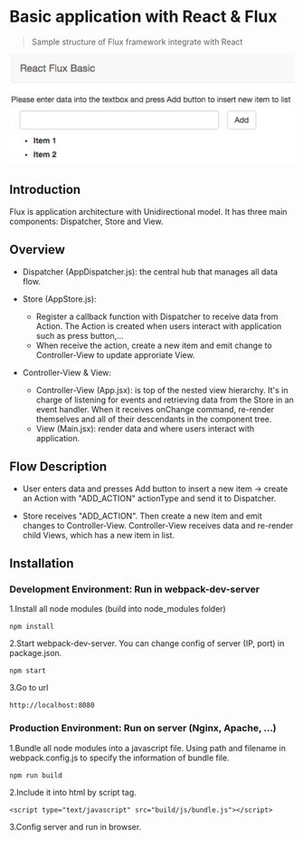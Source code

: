 # Basic application with React & Flux
> Sample structure of Flux framework integrate with React

![](demo.png)

## Introduction

Flux is application architecture with Unidirectional model. It has three main components: Dispatcher, Store and View.

## Overview

* Dispatcher (AppDispatcher.js): the central hub that manages all data flow.

* Store (AppStore.js):  
    * Register a callback function with Dispatcher to receive data from Action. The Action is created when users interact with application such as press button,...
    * When receive the action, create a new item and emit change to Controller-View to update approriate View.

* Controller-View & View:
    * Controller-View (App.jsx): is top of the nested view hierarchy. It's in charge of listening for events and retrieving data from the Store in an event handler. When it receives onChange command, re-render themselves and all of their descendants in the component tree.  
    * View (Main.jsx): render data and where users interact with application.

## Flow Description

* User enters data and presses Add button to insert a new item -> create an Action with "ADD_ACTION" actionType and send it to Dispatcher.

* Store receives "ADD_ACTION". Then create a new item and emit changes to Controller-View. Controller-View receives data and re-render child Views, which has a new item in list.

## Installation

### Development Environment: Run in webpack-dev-server  
1.Install all node modules (build into node_modules folder)  

```
npm install
```

2.Start webpack-dev-server. You can change config of server (IP, port) in package.json.  

```
npm start
```

3.Go to url

```
http://localhost:8080
```

### Production Environment: Run on server (Nginx, Apache, ...)

1.Bundle all node modules into a javascript file. Using path and filename in webpack.config.js to specify the information of bundle file.  

```
npm run build
```

2.Include it into html by script tag.  

```
<script type="text/javascript" src="build/js/bundle.js"></script>
```

3.Config server and run in browser.